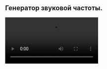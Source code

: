 ## Генератор звуковой частоты.

![11-sound-frequency-generator.mp4](content/11-sound-frequency-generator.mp4)